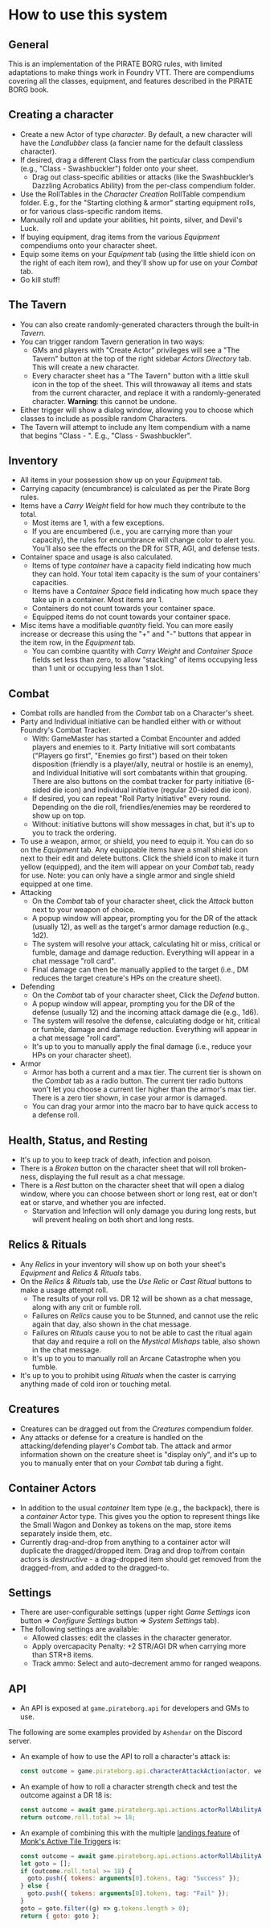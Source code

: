 # How to use this system

## General

This is an implementation of the PIRATE BORG rules, with limited adaptations to make things work in Foundry VTT. There are compendiums covering all the classes, equipment, and features described in the PIRATE BORG book.

## Creating a character

- Create a new Actor of type _character_. By default, a new character will have the _Landlubber_ class (a fancier name for the default classless character).
- If desired, drag a different Class from the particular class compendium (e.g., "Class - Swashbuckler") folder onto your sheet.
  - Drag out class-specific abilities or attacks (like the Swashbuckler’s Dazzling Acrobatics Ability) from the per-class compendium folder.
- Use the RollTables in the _Character Creation_ RollTable compendium folder. E.g., for the "Starting clothing & armor" starting equipment rolls, or for various class-specific random items.
- Manually roll and update your abilities, hit points, silver, and Devil's Luck.
- If buying equipment, drag items from the various _Equipment_ compendiums onto your character sheet.
- Equip some items on your _Equipment_ tab (using the little shield icon on the right of each item row), and they'll show up for use on your _Combat_ tab.
- Go kill stuff!

## The Tavern

- You can also create randomly-generated characters through the built-in _Tavern_.
- You can trigger random Tavern generation in two ways:
  - GMs and players with "Create Actor" privileges will see a "The Tavern" button at the top of the right sidebar _Actors Directory_ tab. This will create a new character.
  - Every character sheet has a "The Tavern" button with a little skull icon in the top of the sheet. This will throwaway all items and stats from the current character, and replace it with a randomly-generated character. **Warning**: this cannot be undone.
- Either trigger will show a dialog window, allowing you to choose which classes to include as possible random Characters.
- The Tavern will attempt to include any Item compendium with a name that begins "Class - ". E.g., "Class - Swashbuckler".

## Inventory

- All items in your possession show up on your _Equipment_ tab.
- Carrying capacity (encumbrance) is calculated as per the Pirate Borg rules.
- Items have a _Carry Weight_ field for how much they contribute to the total.
  - Most items are 1, with a few exceptions.
  - If you are encumbered (i.e., you are carrying more than your capacity), the rules for encumbrance will change color to alert you. You'll also see the effects on the DR for STR, AGI, and defense tests.
- Container space and usage is also calculated.
  - Items of type _container_ have a capacity field indicating how much they can hold. Your total item capacity is the sum of your containers' capacities.
  - Items have a _Container Space_ field indicating how much space they take up in a container. Most items are 1.
  - Containers do not count towards your container space.
  - Equipped items do not count towards your container space.
- Misc items have a modifiable _quantity_ field. You can more easily increase or decrease this using the "+" and "-" buttons that appear in the item row, in the _Equipment_ tab.
  - You can combine quantity with _Carry Weight_ and _Container Space_ fields set less than zero, to allow "stacking" of items occupying less than 1 unit or occupying less than 1 slot.

## Combat

- Combat rolls are handled from the _Combat_ tab on a Character's sheet.
- Party and Individual initiative can be handled either with or without Foundry's Combat Tracker.
  - With: GameMaster has started a Combat Encounter and added players and enemies to it. Party Initiative will sort combatants ("Players go first", "Enemies go first") based on their token disposition (friendly is a player/ally, neutral or hostile is an enemy), and Individual Initiative will sort combatants within that grouping. There are also buttons on the combat tracker for party initiative (6-sided die icon) and individual initiative (regular 20-sided die icon).
  - If desired, you can repeat "Roll Party Initiative" every round. Depending on the die roll, friendlies/enemies may be reordered to show up on top.
  - Without: initiative buttons will show messages in chat, but it's up to you to track the ordering.
- To use a weapon, armor, or shield, you need to equip it. You can do so on the _Equipment_ tab. Any equippable items have a small shield icon next to their edit and delete buttons. Click the shield icon to make it turn yellow (equipped), and the item will appear on your _Combat_ tab, ready for use. Note: you can only have a single armor and single shield equipped at one time.
- Attacking
  - On the _Combat_ tab of your character sheet, click the _Attack_ button next to your weapon of choice.
  - A popup window will appear, prompting you for the DR of the attack (usually 12), as well as the target's armor damage reduction (e.g., 1d2).
  - The system will resolve your attack, calculating hit or miss, critical or fumble, damage and damage reduction. Everything will appear in a chat message "roll card".
  - Final damage can then be manually applied to the target (i.e., DM reduces the target creature's HPs on the creature sheet).
- Defending
  - On the _Combat_ tab of your character sheet, Click the _Defend_ button.
  - A popup window will appear, prompting you for the DR of the defense (usually 12) and the incoming attack damage die (e.g., 1d6).
  - The system will resolve the defense, calculating dodge or hit, critical or fumble, damage and damage reduction. Everything will appear in a chat message "roll card".
  - It's up to you to manually apply the final damage (i.e., reduce your HPs on your character sheet).
- Armor
  - Armor has both a current and a max tier. The current tier is shown on the _Combat_ tab as a radio button. The current tier radio buttons won't let you choose a current tier higher than the armor's max tier. There is a zero tier shown, in case your armor is damaged.
  - You can drag your armor into the macro bar to have quick access to a defense roll.

## Health, Status, and Resting

- It's up to you to keep track of death, infection and poison.
- There is a _Broken_ button on the character sheet that will roll broken-ness, displaying the full result as a chat message.
- There is a _Rest_ button on the character sheet that will open a dialog window, where you can choose between short or long rest, eat or don't eat or starve, and whether you are infected.
  - Starvation and Infection will only damage you during long rests, but will prevent healing on both short and long rests.

## Relics & Rituals

- Any _Relics_ in your inventory will show up on both your sheet's _Equipment_ and _Relics & Rituals_ tabs.
- On the _Relics & Rituals_ tab, use the _Use Relic_ or _Cast Ritual_ buttons to make a usage attempt roll.
  - The results of your roll vs. DR 12 will be shown as a chat message, along with any crit or fumble roll.
  - Failures on _Relics_ cause you to be Stunned, and cannot use the relic again that day, also shown in the chat message.
  - Failures on _Rituals_ cause you to not be able to cast the ritual again that day and require a roll on the _Mystical Mishaps_ table, also shown in the chat message.
  - It's up to you to manually roll an Arcane Catastrophe when you fumble.
- It's up to you to prohibit using _Rituals_ when the caster is carrying anything made of cold iron or touching metal.

## Creatures

- Creatures can be dragged out from the _Creatures_ compendium folder.
- Any attacks or defense for a creature is handled on the attacking/defending player's _Combat_ tab. The attack and armor information shown on the creature sheet is "display only", and it's up to you to manually enter that on your _Combat_ tab during a fight.

## Container Actors

- In addition to the usual _container_ Item type (e.g., the backpack), there is a _container_ Actor type. This gives you the option to represent things like the Small Wagon and Donkey as tokens on the map, store items separately inside them, etc.
- Currently drag-and-drop from anything to a container actor will duplicate the dragged/dropped item. Drag and drop to/from contain actors is _destructive_ - a drag-dropped item should get removed from the dragged-from, and added to the dragged-to.

## Settings

- There are user-configurable settings (upper right _Game Settings_ icon button => _Configure Settings_ button => _System Settings_ tab).
- The following settings are available:
  - Allowed classes: edit the classes in the character generator.
  - Apply overcapacity Penalty: +2 STR/AGI DR when carrying more than STR+8 items.
  - Track ammo: Select and auto-decrement ammo for ranged weapons.

## API

- An API is exposed at `game.pirateborg.api` for developers and GMs to use.

The following are some examples provided by `Ashendar` on the Discord server.

- An example of how to use the API to roll a character's attack is:
  ```javascript
  const outcome = game.pirateborg.api.characterAttackAction(actor, weapon);
  ```
- An example of how to roll a character strength check and test the outcome against a DR 18 is:
  ```javascript
  const outcome = await game.pirateborg.api.actions.actorRollAbilityAction(actor, "strength", ["Mining DR18"]);
  return outcome.roll.total >= 18;
  ```
- An example of combining this with the multiple [landings feature](https://github.com/ironmonk88/monks-module-wiki/wiki/MATT-Landing) of [Monk's Active Tile Triggers](https://foundryvtt.com/packages/monks-active-tiles) is:
  ```javascript
  const outcome = await game.pirateborg.api.actions.actorRollAbilityAction(actor, "strength", ["Mining DR18"]);
  let goto = [];
  if (outcome.roll.total >= 18) {
    goto.push({ tokens: arguments[0].tokens, tag: "Success" });
  } else {
    goto.push({ tokens: arguments[0].tokens, tag: "Fail" });
  }
  goto = goto.filter((g) => g.tokens.length > 0);
  return { goto: goto };
  ```
